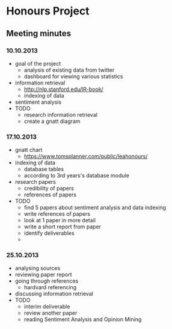Honours Project
=======

## Meeting minutes

### 10.10.2013
- goal of the project
  - analysis of existing data from twitter
  - dashboard for viewing various statistics
- information retrieval
  - http://nlp.stanford.edu/IR-book/
  - indexing of data
- sentiment analysis
- TODO
  - research information retrieval
  - create a gnatt diagram
  
### 17.10.2013
- gnatt chart
  - https://www.tomsplanner.com/public/leahonours/
- indexing of data
  - database tables
  - according to 3rd years's database module
- research papers
  - credibility of papers
  - references of papers
- TODO
  - find 5 papers about sentiment analysis and data indexing
  - write references of papers
  - look at 1 paper in more detail 
  - write a short report from paper
  - identify deliverables
  - 
  
### 25.10.2013
- analysing sources
- reviewing paper report
- going through references
  - hardvard referencing
- discussing information retrieval
- TODO
  - interim deliverable 
  - review another paper
  - reading Sentiment Analysis and Opinion Mining
